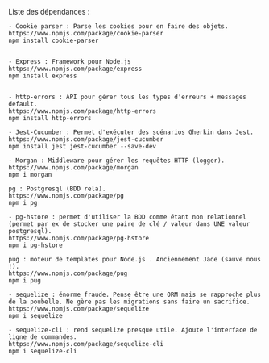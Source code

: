 Liste des dépendances :
    

    - Cookie parser : Parse les cookies pour en faire des objets. 
    https://www.npmjs.com/package/cookie-parser
    npm install cookie-parser


    - Express : Framework pour Node.js 
    https://www.npmjs.com/package/express
    npm install express


    - http-errors : API pour gérer tous les types d'erreurs + messages default.
    https://www.npmjs.com/package/http-errors
    npm install http-errors

    - Jest-Cucumber : Permet d'exécuter des scénarios Gherkin dans Jest.
    https://www.npmjs.com/package/jest-cucumber
    npm install jest jest-cucumber --save-dev

    - Morgan : Middleware pour gérer les requêtes HTTP (logger).
    https://www.npmjs.com/package/morgan
    npm i morgan

    pg : Postgresql (BDD rela).
    https://www.npmjs.com/package/pg
    npm i pg

    - pg-hstore : permet d'utiliser la BDD comme étant non relationnel (permet par ex de stocker une paire de clé / valeur dans UNE valeur postgresql).
    https://www.npmjs.com/package/pg-hstore
    npm i pg-hstore

    pug : moteur de templates pour Node.js . Anciennement Jade (sauve nous !).
    https://www.npmjs.com/package/pug
    npm i pug

    - sequelize : énorme fraude. Pense être une ORM mais se rapproche plus de la poubelle. Ne gère pas les migrations sans faire un sacrifice. 
    https://www.npmjs.com/package/sequelize
    npm i sequelize

    - sequelize-cli : rend sequelize presque utile. Ajoute l'interface de ligne de commandes. 
    https://www.npmjs.com/package/sequelize-cli
    npm i sequelize-cli